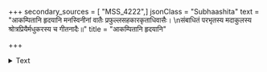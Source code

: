 +++
secondary_sources = [ "MSS_4222",]
jsonClass = "Subhaashita"
text = "आकम्पितानि हृदयानि मनस्विनीनां वातैः प्रफुल्लसहकारकृताधिवासैः।  \nसंबाधितं परभृतस्य मदाकुलस्य श्रोत्रप्रियैर्मधुकरस्य च गीतनादैः॥"
title = "आकम्पितानि हृदयानि"

+++

<details><summary>Text</summary>

आकम्पितानि हृदयानि मनस्विनीनां वातैः प्रफुल्लसहकारकृताधिवासैः।  
संबाधितं परभृतस्य मदाकुलस्य श्रोत्रप्रियैर्मधुकरस्य च गीतनादैः॥
</details>
